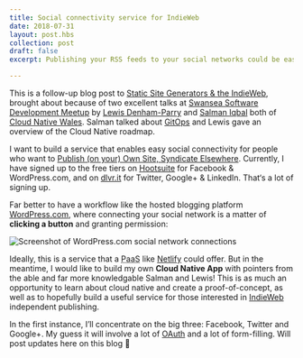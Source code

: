 ```yaml
---
title: Social connectivity service for IndieWeb
date: 2018-07-31
layout: post.hbs
collection: post
draft: false
excerpt: Publishing your RSS feeds to your social networks could be easier with a dedicated social network connection service!

---
```


This is a follow-up blog post to [Static Site Generators & the IndieWeb](https://www.growdigital.org/posts/static-site-generators-the-indieweb/), brought about because of two excellent talks at [Swansea Software Development Meetup](https://www.meetup.com/Swansea-Software-Development-Meetup/events/250343517/) by [Lewis Denham-Parry](https://denhamparry.co.uk/) and [Salman Iqbal](https://twitter.com/soulmaniqbal) both of [Cloud Native Wales](https://cloudnativewales.io/). Salman talked about [GitOps](https://speakerdeck.com/salmaniqbal/accelerate-application-development-through-gitops) and Lewis gave an overview of the Cloud Native roadmap.

I want to build a service that enables easy social connectivity for people who want to [Publish (on your) Own Site, Syndicate Elsewhere](https://indieweb.org/POSSE). Currently, I have signed up to the free tiers on [Hootsuite](https://hootsuite.com/#) for Facebook & WordPress.com, and on [dlvr.it](https://dlvrit.com/) for Twitter, Google+ & LinkedIn. That‘s a lot of signing up.

Far better to have a workflow like the hosted blogging platform [WordPress.com](https://wordpress.com/), where connecting your social network is a matter of **clicking a button** and granting permission:

<img src="https://farm1.staticflickr.com/935/43737373971_6c2304b511_z_d.jpg" alt="Screenshot of WordPress.com social network connections">

Ideally, this is a service that a <abbr title="Platform as a Service">PaaS</abbr> like [Netlify](https://www.netlify.com/) could offer. But in the meantime, I would like to build my own **Cloud Native App** with pointers from the able and far more knowledgable Salman and Lewis! This is as much an opportunity to learn about cloud native and create a proof-of-concept, as well as to hopefully build a useful service for those interested in [IndieWeb](https://indieweb.org) independent publishing.

In the first instance, I’ll concentrate on the big three: Facebook, Twitter and Google+. My guess it will involve a lot of [OAuth](https://en.wikipedia.org/wiki/OAuth) and a lot of form-filling. Will post updates here on this blog 🙂
